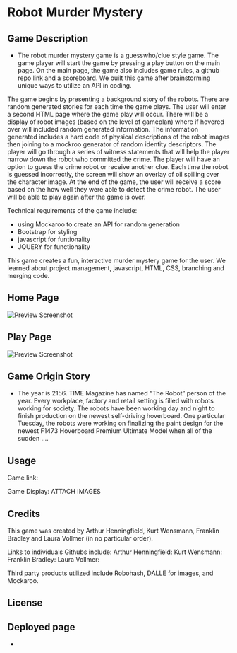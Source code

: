 # Robot Murder Mystery

## Game Description



* The robot murder mystery game is a guesswho/clue style game. The game player will start the game by pressing a play button on the main page. On the main page, the game also includes game rules, a github repo link and a scoreboard. We built this game after brainstorming unique ways to utilize an API in coding. 

The game begins by presenting a background story of the robots. There are random generated stories for each time the game plays. The user will enter a second HTML page where the game play will occur. There will be a display of robot images (based on the level of gameplan) where if hovered over will included random generated information. The information generated includes a hard code of physical descriptions of the robot images then joining to a mockroo generator of random identity descriptors. The player will go through a series of witness statements that will help the player narrow down the robot who committed the crime. The player will have an option to guess the crime robot or receive another clue. Each time the robot is guessed incorrectly, the screen will show an overlay of oil spilling over the character image. At the end of the game, the user will receive a score based on the how well they were able to detect the crime robot. The user will be able to play again after the game is over. 

Technical requirements of the game include:
- using Mockaroo to create an API for random generation
- Bootstrap for styling
- javascript for funtionality
- JQUERY for functionality

This game creates a fun, interactive murder mystery game for the user. We learned about project management, javascript, HTML, CSS, branching and merging code. 

## Home Page

![Preview Screenshot](../group-project-1/assets/img/screenshot-robo-game.png)

## Play Page

![Preview Screenshot](../group-project-1/assets/img/screenshot-play-page.png)

## Game Origin Story

* The year is 2156. TIME Magazine has named “The Robot” person of the year. Every workplace, factory and retail setting is filled with robots working for society. The robots have been working day and night to finish production on the newest self-driving hoverboard. One particular Tuesday, the robots were working on finalizing the paint design for the newest F1473 Hoverboard Premium Ultimate Model when all of the sudden ….

## Usage

Game link:

Game Display: ATTACH IMAGES

## Credits

This game was created by Arthur Henningfield, Kurt Wensmann, Franklin Bradley and Laura Vollmer (in no particular order).

Links to individuals Githubs include:
Arthur Henningfield:
Kurt Wensmann:
Franklin Bradley:
Laura Vollmer:

Third party products utilized include Robohash, DALLE for images, and Mockaroo.

## License

## Deployed page

* 